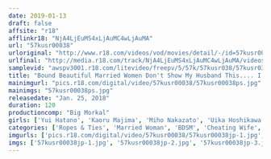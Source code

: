 ```yaml
---
date: 2019-01-13
draft: false
affsite: "r18"
afflinkr18: "NjA4LjEuMS4xLjAuMC4wLjAuMA"
url: "57kusr00038"
urloriginal: "http://www.r18.com/videos/vod/movies/detail/-/id=57kusr00038"
urlfinal: "http://media.r18.com/track/NjA4LjEuMS4xLjAuMC4wLjAuMA/videos/vod/movies/detail/-/id=57kusr00038"
samplevid: "awspv3001.r18.com/litevideo/freepv/5/57k/57kusr038/57kusr038_dmb_w.mp4"
title: "Bound Beautiful Married Women Don't Show My Husband This.... I'm Begging You! Don't Show Him"
mainimgurl: "pics.r18.com/digital/video/57kusr00038/57kusr00038ps.jpg"
mainimgs: "57kusr00038ps.jpg"
releasedate: "Jan. 25, 2018"
duration: 120
productioncomp: "Big Morkal"
girls: ['Yui Hatano', 'Kaoru Majima', 'Miho Nakazato', 'Uika Hoshikawa']
categories: ['Ropes & Ties', 'Married Woman', 'BDSM', 'Cheating Wife', 'Sex Toys', 'Bondage', 'Hi-Def']
imgurls: ['pics.r18.com/digital/video/57kusr00038/57kusr00038jp-1.jpg', 'pics.r18.com/digital/video/57kusr00038/57kusr00038jp-2.jpg', 'pics.r18.com/digital/video/57kusr00038/57kusr00038jp-3.jpg', 'pics.r18.com/digital/video/57kusr00038/57kusr00038jp-4.jpg', 'pics.r18.com/digital/video/57kusr00038/57kusr00038jp-5.jpg', 'pics.r18.com/digital/video/57kusr00038/57kusr00038jp-6.jpg', 'pics.r18.com/digital/video/57kusr00038/57kusr00038jp-7.jpg', 'pics.r18.com/digital/video/57kusr00038/57kusr00038jp-8.jpg', 'pics.r18.com/digital/video/57kusr00038/57kusr00038jp-9.jpg', 'pics.r18.com/digital/video/57kusr00038/57kusr00038jp-10.jpg', 'pics.r18.com/digital/video/57kusr00038/57kusr00038jp-11.jpg', 'pics.r18.com/digital/video/57kusr00038/57kusr00038jp-12.jpg', 'pics.r18.com/digital/video/57kusr00038/57kusr00038jp-13.jpg', 'pics.r18.com/digital/video/57kusr00038/57kusr00038jp-14.jpg', 'pics.r18.com/digital/video/57kusr00038/57kusr00038jp-15.jpg', 'pics.r18.com/digital/video/57kusr00038/57kusr00038jp-16.jpg', 'pics.r18.com/digital/video/57kusr00038/57kusr00038jp-17.jpg', 'pics.r18.com/digital/video/57kusr00038/57kusr00038jp-18.jpg', 'pics.r18.com/digital/video/57kusr00038/57kusr00038jp-19.jpg', 'pics.r18.com/digital/video/57kusr00038/57kusr00038jp-20.jpg']
imgs: ['57kusr00038jp-1.jpg', '57kusr00038jp-2.jpg', '57kusr00038jp-3.jpg', '57kusr00038jp-4.jpg', '57kusr00038jp-5.jpg', '57kusr00038jp-6.jpg', '57kusr00038jp-7.jpg', '57kusr00038jp-8.jpg', '57kusr00038jp-9.jpg', '57kusr00038jp-10.jpg', '57kusr00038jp-11.jpg', '57kusr00038jp-12.jpg', '57kusr00038jp-13.jpg', '57kusr00038jp-14.jpg', '57kusr00038jp-15.jpg', '57kusr00038jp-16.jpg', '57kusr00038jp-17.jpg', '57kusr00038jp-18.jpg', '57kusr00038jp-19.jpg', '57kusr00038jp-20.jpg']
---
```

